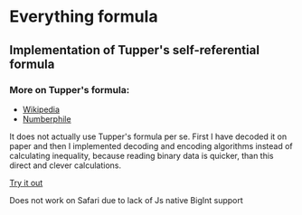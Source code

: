 # Everything formula

## Implementation of Tupper's self-referential formula

### More on Tupper's formula:
- [Wikipedia](https://en.wikipedia.org/wiki/Tupper%27s_self-referential_formula)
- [Numberphile](https://www.youtube.com/watch?v=_s5RFgd59ao)

It does not actually use Tupper's formula per se. 
First I have decoded it on paper and then I implemented decoding and encoding algorithms instead of calculating inequality, because reading binary data is quicker, than this direct and clever calculations. 


[Try it out](https://matvs.github.io/everything-formula/)

Does not work on Safari due to lack of Js native BigInt support

